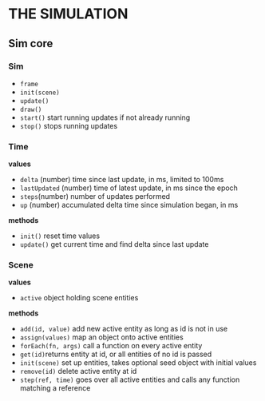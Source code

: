 # THE SIMULATION

## Sim core

### Sim

* `frame`
* `init(scene)`
* `update()`
* `draw()`
* `start()` start running updates if not already running
* `stop()` stops running updates


### Time

**values**

* `delta` (number) time since last update, in ms, limited to 100ms
* `lastUpdated` (number) time of latest update, in ms since the epoch
* `steps`(number) number of updates performed
* `up` (number) accumulated delta time since simulation began, in ms

**methods**

* `init()` reset time values
* `update()` get current time and find delta since last update 


### Scene

**values**

* `active` object holding scene entities

**methods**

* `add(id, value)` add new active entity as long as id is not in use
* `assign(values)` map an object onto active entities
* `forEach(fn, args)` call a function on every active entity
* `get(id)`returns entity at id, or all entities of no id is passed
* `init(scene)` set up entities, takes optional seed object with initial values
* `remove(id)` delete active entity at id 
* `step(ref, time)` goes over all active entities and calls any function matching a reference 
